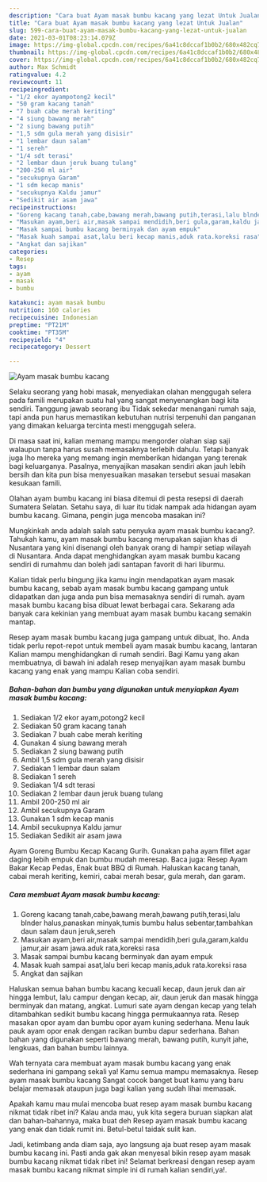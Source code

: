 ```yaml
---
description: "Cara buat Ayam masak bumbu kacang yang lezat Untuk Jualan"
title: "Cara buat Ayam masak bumbu kacang yang lezat Untuk Jualan"
slug: 599-cara-buat-ayam-masak-bumbu-kacang-yang-lezat-untuk-jualan
date: 2021-03-01T08:23:14.079Z
image: https://img-global.cpcdn.com/recipes/6a41c8dccaf1b0b2/680x482cq70/ayam-masak-bumbu-kacang-foto-resep-utama.jpg
thumbnail: https://img-global.cpcdn.com/recipes/6a41c8dccaf1b0b2/680x482cq70/ayam-masak-bumbu-kacang-foto-resep-utama.jpg
cover: https://img-global.cpcdn.com/recipes/6a41c8dccaf1b0b2/680x482cq70/ayam-masak-bumbu-kacang-foto-resep-utama.jpg
author: Max Schmidt
ratingvalue: 4.2
reviewcount: 11
recipeingredient:
- "1/2 ekor ayampotong2 kecil"
- "50 gram kacang tanah"
- "7 buah cabe merah keriting"
- "4 siung bawang merah"
- "2 siung bawang putih"
- "1,5 sdm gula merah yang disisir"
- "1 lembar daun salam"
- "1 sereh"
- "1/4 sdt terasi"
- "2 lembar daun jeruk buang tulang"
- "200-250 ml air"
- "secukupnya Garam"
- "1 sdm kecap manis"
- "secukupnya Kaldu jamur"
- "Sedikit air asam jawa"
recipeinstructions:
- "Goreng kacang tanah,cabe,bawang merah,bawang putih,terasi,lalu blnder halus,panaskan minyak,tumis bumbu halus sebentar,tambahkan daun salam daun jeruk,sereh"
- "Masukan ayam,beri air,masak sampai mendidih,beri gula,garam,kaldu jamur,air asam jawa.aduk rata,koreksi rasa"
- "Masak sampai bumbu kacang berminyak dan ayam empuk"
- "Masak kuah sampai asat,lalu beri kecap manis,aduk rata.koreksi rasa"
- "Angkat dan sajikan"
categories:
- Resep
tags:
- ayam
- masak
- bumbu

katakunci: ayam masak bumbu 
nutrition: 160 calories
recipecuisine: Indonesian
preptime: "PT21M"
cooktime: "PT35M"
recipeyield: "4"
recipecategory: Dessert

---
```



![Ayam masak bumbu kacang](https://img-global.cpcdn.com/recipes/6a41c8dccaf1b0b2/680x482cq70/ayam-masak-bumbu-kacang-foto-resep-utama.jpg)

Selaku seorang yang hobi masak, menyediakan olahan menggugah selera pada famili merupakan suatu hal yang sangat menyenangkan bagi kita sendiri. Tanggung jawab seorang ibu Tidak sekedar menangani rumah saja, tapi anda pun harus memastikan kebutuhan nutrisi terpenuhi dan panganan yang dimakan keluarga tercinta mesti menggugah selera.

Di masa  saat ini, kalian memang mampu mengorder olahan siap saji walaupun tanpa harus susah memasaknya terlebih dahulu. Tetapi banyak juga lho mereka yang memang ingin memberikan hidangan yang terenak bagi keluarganya. Pasalnya, menyajikan masakan sendiri akan jauh lebih bersih dan kita pun bisa menyesuaikan masakan tersebut sesuai masakan kesukaan famili. 

Olahan ayam bumbu kacang ini biasa ditemui di pesta resepsi di daerah Sumatera Selatan. Setahu saya, di luar itu tidak nampak ada hidangan ayam bumbu kacang. Gimana, pengin juga mencoba masakan ini?

Mungkinkah anda adalah salah satu penyuka ayam masak bumbu kacang?. Tahukah kamu, ayam masak bumbu kacang merupakan sajian khas di Nusantara yang kini disenangi oleh banyak orang di hampir setiap wilayah di Nusantara. Anda dapat menghidangkan ayam masak bumbu kacang sendiri di rumahmu dan boleh jadi santapan favorit di hari liburmu.

Kalian tidak perlu bingung jika kamu ingin mendapatkan ayam masak bumbu kacang, sebab ayam masak bumbu kacang gampang untuk didapatkan dan juga anda pun bisa memasaknya sendiri di rumah. ayam masak bumbu kacang bisa dibuat lewat berbagai cara. Sekarang ada banyak cara kekinian yang membuat ayam masak bumbu kacang semakin mantap.

Resep ayam masak bumbu kacang juga gampang untuk dibuat, lho. Anda tidak perlu repot-repot untuk membeli ayam masak bumbu kacang, lantaran Kalian mampu menghidangkan di rumah sendiri. Bagi Kamu yang akan membuatnya, di bawah ini adalah resep menyajikan ayam masak bumbu kacang yang enak yang mampu Kalian coba sendiri.

<!--inarticleads1-->

##### Bahan-bahan dan bumbu yang digunakan untuk menyiapkan Ayam masak bumbu kacang:

1. Sediakan 1/2 ekor ayam,potong2 kecil
1. Sediakan 50 gram kacang tanah
1. Sediakan 7 buah cabe merah keriting
1. Gunakan 4 siung bawang merah
1. Sediakan 2 siung bawang putih
1. Ambil 1,5 sdm gula merah yang disisir
1. Sediakan 1 lembar daun salam
1. Sediakan 1 sereh
1. Sediakan 1/4 sdt terasi
1. Sediakan 2 lembar daun jeruk buang tulang
1. Ambil 200-250 ml air
1. Ambil secukupnya Garam
1. Gunakan 1 sdm kecap manis
1. Ambil secukupnya Kaldu jamur
1. Sediakan Sedikit air asam jawa


Ayam Goreng Bumbu Kecap Kacang Gurih. Gunakan paha ayam fillet agar daging lebih empuk dan bumbu mudah meresap. Baca juga: Resep Ayam Bakar Kecap Pedas, Enak buat BBQ di Rumah. Haluskan kacang tanah, cabai merah keriting, kemiri, cabai merah besar, gula merah, dan garam. 

<!--inarticleads2-->

##### Cara membuat Ayam masak bumbu kacang:

1. Goreng kacang tanah,cabe,bawang merah,bawang putih,terasi,lalu blnder halus,panaskan minyak,tumis bumbu halus sebentar,tambahkan daun salam daun jeruk,sereh
1. Masukan ayam,beri air,masak sampai mendidih,beri gula,garam,kaldu jamur,air asam jawa.aduk rata,koreksi rasa
1. Masak sampai bumbu kacang berminyak dan ayam empuk
1. Masak kuah sampai asat,lalu beri kecap manis,aduk rata.koreksi rasa
1. Angkat dan sajikan


Haluskan semua bahan bumbu kacang kecuali kecap, daun jeruk dan air hingga lembut, lalu campur dengan kecap, air, daun jeruk dan masak hingga berminyak dan matang, angkat. Lumuri sate ayam dengan kecap yang telah ditambahkan sedikit bumbu kacang hingga permukaannya rata. Resep masakan opor ayam dan bumbu opor ayam kuning sederhana. Menu lauk pauk ayam opor enak dengan racikan bumbu dapur sederhana. Bahan bahan yang digunakan seperti bawang merah, bawang putih, kunyit jahe, lengkuas, dan bahan bumbu lainnya. 

Wah ternyata cara membuat ayam masak bumbu kacang yang enak sederhana ini gampang sekali ya! Kamu semua mampu memasaknya. Resep ayam masak bumbu kacang Sangat cocok banget buat kamu yang baru belajar memasak ataupun juga bagi kalian yang sudah lihai memasak.

Apakah kamu mau mulai mencoba buat resep ayam masak bumbu kacang nikmat tidak ribet ini? Kalau anda mau, yuk kita segera buruan siapkan alat dan bahan-bahannya, maka buat deh Resep ayam masak bumbu kacang yang enak dan tidak rumit ini. Betul-betul taidak sulit kan. 

Jadi, ketimbang anda diam saja, ayo langsung aja buat resep ayam masak bumbu kacang ini. Pasti anda gak akan menyesal bikin resep ayam masak bumbu kacang nikmat tidak ribet ini! Selamat berkreasi dengan resep ayam masak bumbu kacang nikmat simple ini di rumah kalian sendiri,ya!.

